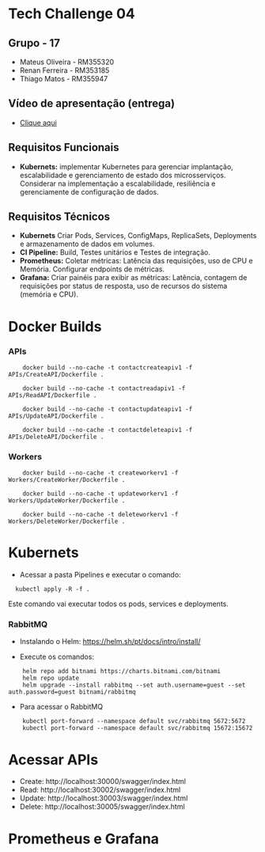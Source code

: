# Tech Challenge 04

## Grupo - 17

- Mateus Oliveira - RM355320
- Renan Ferreira - RM353185
- Thiago Matos - RM355947

## Vídeo de apresentação (entrega)

- [Clique aqui]()

## Requisitos Funcionais

- **Kubernets:** implementar Kubernetes para gerenciar implantação, escalabilidade e gerenciamento de estado dos microsserviços. Considerar na implementação a escalabilidade, resiliência e gerenciamente de configuração de dados.


## Requisitos Técnicos

- **Kubernets** Criar Pods, Services, ConfigMaps, ReplicaSets, Deployments e armazenamento de dados em volumes.
- **CI Pipeline:** Build, Testes unitários e Testes de integração.
- **Prometheus:** Coletar métricas: Latência das requisições, uso de CPU e Memória. Configurar endpoints de métricas.
- **Grafana:** Criar painéis para exibir as métricas: Latência, contagem de requisições por status de resposta, uso de recursos do sistema (memória e CPU).


# Docker Builds
### APIs

```shell
    docker build --no-cache -t contactcreateapiv1 -f APIs/CreateAPI/Dockerfile .

    docker build --no-cache -t contactreadapiv1 -f APIs/ReadAPI/Dockerfile .
  
    docker build --no-cache -t contactupdateapiv1 -f APIs/UpdateAPI/Dockerfile .
    
    docker build --no-cache -t contactdeleteapiv1 -f APIs/DeleteAPI/Dockerfile .

```

### Workers

```shell
    docker build --no-cache -t createworkerv1 -f Workers/CreateWorker/Dockerfile .
    
    docker build --no-cache -t updateworkerv1 -f Workers/UpdateWorker/Dockerfile .
    
    docker build --no-cache -t deleteworkerv1 -f Workers/DeleteWorker/Dockerfile .
```

# Kubernets
- Acessar a pasta Pipelines e executar o comando:

```shell
  kubectl apply -R -f .
```

Este comando vai executar todos os pods, services e deployments.

### RabbitMQ

- Instalando o Helm: https://helm.sh/pt/docs/intro/install/

- Execute os comandos:
```shell
    helm repo add bitnami https://charts.bitnami.com/bitnami
    helm repo update 
    helm upgrade --install rabbitmq --set auth.username=guest --set auth.password=guest bitnami/rabbitmq
```

- Para acessar o RabbitMQ
```shell
    kubectl port-forward --namespace default svc/rabbitmq 5672:5672
    kubectl port-forward --namespace default svc/rabbitmq 15672:15672
```

# Acessar APIs

- Create: http://localhost:30000/swagger/index.html
- Read: http://localhost:30002/swagger/index.html
- Update: http://localhost:30003/swagger/index.html
- Delete: http://localhost:30005/swagger/index.html

# Prometheus e Grafana


